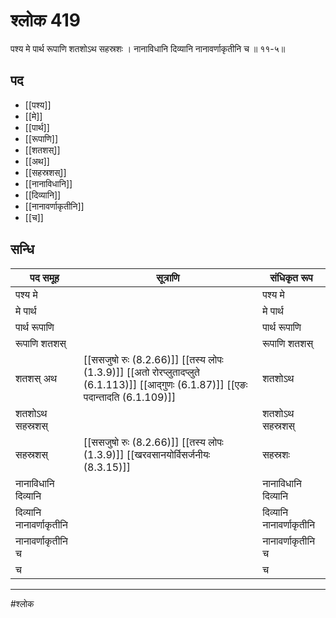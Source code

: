 # श्लोक 419

पश्य मे पार्थ रूपाणि शतशोऽथ सहस्रशः ।
नानाविधानि दिव्यानि नानावर्णाकृतीनि च ॥ ११-५॥


## पद 

- [[पश्य]]
- [[मे]]
- [[पार्थ]]
- [[रूपाणि]]
- [[शतशस्]]
- [[अथ]]
- [[सहस्रशस्]]
- [[नानाविधानि]]
- [[दिव्यानि]]
- [[नानावर्णाकृतीनि]]
- [[च]]

## सन्धि

| पद समूह | सूत्राणि | संधिकृत रूप |
| ----- | ----- | ----- |
| पश्य मे |  | पश्य मे |
| मे पार्थ |  | मे पार्थ |
| पार्थ रूपाणि |  | पार्थ रूपाणि |
| रूपाणि शतशस् |  | रूपाणि शतशस् |
| शतशस् अथ |  [[ससजुषो रुः (8.2.66)]] [[तस्य लोपः (1.3.9)]] [[अतो रोरप्लुतादप्लुते (6.1.113)]] [[आद्गुणः (6.1.87)]] [[एङः पदान्तादति (6.1.109)]] | शतशोऽथ |
| शतशोऽथ सहस्रशस् |  | शतशोऽथ सहस्रशस् |
| सहस्रशस् |  [[ससजुषो रुः (8.2.66)]] [[तस्य लोपः (1.3.9)]] [[खरवसानयोर्विसर्जनीयः (8.3.15)]] | सहस्रशः |
| नानाविधानि दिव्यानि |  | नानाविधानि दिव्यानि |
| दिव्यानि नानावर्णाकृतीनि |  | दिव्यानि नानावर्णाकृतीनि |
| नानावर्णाकृतीनि च |  | नानावर्णाकृतीनि च |
| च |  | च |


---

#श्लोक